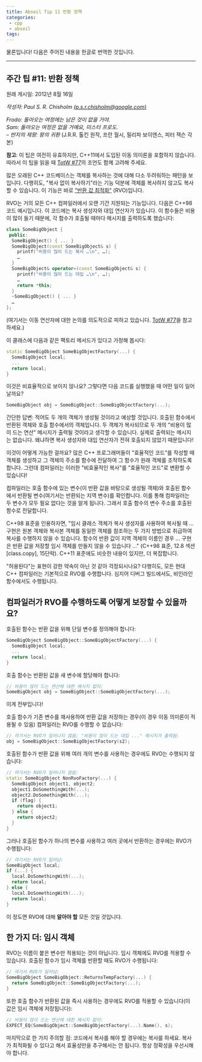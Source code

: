 ```yaml
---
title: Abseil Tip 11 반환 정책
categories:
 - cpp
 - abseil
tags:
---
```

물론입니다! 다음은 주어진 내용을 한글로 번역한 것입니다.

---

## 주간 팁 #11: 반환 정책

원래 게시일: 2012년 8월 16일

*작성자: Paul S. R. Chisholm [(p.s.r.chisholm@google.com)](mailto:p.s.r.chisholm@gmail.com)*

*Frodo: 돌아오는 여정에는 남은 것이 없을 거야.*  
*Sam: 돌아오는 여정은 없을 거예요, 미스터 프로도.*  
– *반지의 제왕: 왕의 귀환* (J.R.R. 톨킨 원작, 프란 월시, 필리파 보이엔스, 피터 잭슨 각본)

**참고**: 이 팁은 여전히 유효하지만, C++11에서 도입된 이동 의미론을 포함하지 않습니다. 따라서 이 팁을 읽을 때 [TotW #77](/tips/77)의 조언도 함께 고려해 주세요.

많은 오래된 C++ 코드베이스는 객체를 복사하는 것에 대해 다소 두려워하는 패턴을 보입니다. 다행히도, "복사 없이 복사하기"라는 기능 덕분에 객체를 복사하지 않고도 복사할 수 있습니다. 이 기능은 바로 ["반환 값 최적화"](http://en.wikipedia.org/wiki/Return_value_optimization) (RVO)입니다.

RVO는 거의 모든 C++ 컴파일러에서 오랜 기간 지원되는 기능입니다. 다음은 C++98 코드 예시입니다. 이 코드에는 복사 생성자와 대입 연산자가 있습니다. 이 함수들은 비용이 많이 들기 때문에, 각 함수가 호출될 때마다 메시지를 출력하도록 했습니다:

```cpp
class SomeBigObject {
 public:
  SomeBigObject() { ... }
  SomeBigObject(const SomeBigObject& s) {
    printf("비용이 많이 드는 복사 …\n", …);
    …
  }
  SomeBigObject& operator=(const SomeBigObject& s) {
    printf("비용이 많이 드는 대입 …\n", …);
    …
    return *this;
  }
  ~SomeBigObject() { ... }
  …
};
```

(여기서는 이동 연산자에 대한 논의를 의도적으로 피하고 있습니다. [TotW #77](/tips/77)을 참고하세요.)

이 클래스에 다음과 같은 팩토리 메서드가 있다고 가정해 봅시다:

```cpp
static SomeBigObject SomeBigObjectFactory(...) {
  SomeBigObject local;
  ...
  return local;
}
```

이것은 비효율적으로 보이지 않나요? 그렇다면 다음 코드를 실행했을 때 어떤 일이 일어날까요?

```cpp
SomeBigObject obj = SomeBigObject::SomeBigObjectFactory(...);
```

간단한 답변: 적어도 두 개의 객체가 생성될 것이라고 예상할 것입니다. 호출된 함수에서 반환된 객체와 호출 함수에서의 객체입니다. 두 객체가 복사되므로 두 개의 "비용이 많이 드는 연산" 메시지가 출력될 것이라고 생각할 수 있습니다. 실제로 출력되는 메시지는 없습니다. 왜냐하면 복사 생성자와 대입 연산자가 전혀 호출되지 않았기 때문입니다!

이것이 어떻게 가능한 걸까요? 많은 C++ 프로그래머들이 "효율적인 코드"를 작성할 때 객체를 생성하고 그 객체의 주소를 함수에 전달하여 그 함수가 원래 객체를 조작하도록 합니다. 그런데 컴파일러는 이러한 "비효율적인 복사"를 "효율적인 코드"로 변환할 수 있습니다!

컴파일러는 호출 함수에 있는 변수(이 반환 값을 바탕으로 생성될 객체)와 호출된 함수에서 반환될 변수(여기서는 반환되는 지역 변수)를 확인합니다. 이를 통해 컴파일러는 두 변수가 모두 필요 없다는 것을 알게 됩니다. 그래서 호출 함수의 변수 주소를 호출된 함수로 전달합니다.

C++98 표준을 인용하자면, "임시 클래스 객체가 복사 생성자를 사용하여 복사될 때 ... 구현은 원본 객체와 복사본 객체를 동일한 객체를 참조하는 두 가지 방법으로 취급하여 복사를 수행하지 않을 수 있습니다. 함수의 반환 값이 지역 객체의 이름인 경우 ... 구현은 반환 값을 저장할 임시 객체를 만들지 않을 수 있습니다 ..." (C++98 표준, 12.8 섹션 \[class.copy\], 15단락). C++11 표준에도 비슷한 내용이 있지만, 더 복잡합니다.

"허용된다"는 표현이 강한 약속이 아닌 것 같아 걱정되시나요? 다행히도, 모든 현대 C++ 컴파일러는 기본적으로 RVO를 수행합니다. 심지어 디버그 빌드에서도, 비인라인 함수에서도 수행됩니다.

## 컴파일러가 RVO를 수행하도록 어떻게 보장할 수 있을까요?

호출된 함수는 반환 값을 위해 단일 변수를 정의해야 합니다:

```cpp
SomeBigObject SomeBigObject::SomeBigObjectFactory(...) {
  SomeBigObject local;
  ...
  return local;
}
```

호출 함수는 반환된 값을 새 변수에 할당해야 합니다:

```cpp
// 비용이 많이 드는 연산에 대한 메시지 없이:
SomeBigObject obj = SomeBigObject::SomeBigObjectFactory(...);
```

이게 전부입니다!

호출 함수가 기존 변수를 재사용하여 반환 값을 저장하는 경우(이 경우 이동 의미론이 적용될 수 있음) 컴파일러는 RVO를 수행할 수 없습니다:

```cpp
// 여기서는 RVO가 일어나지 않음; "비용이 많이 드는 대입 ..." 메시지가 출력됨:
obj = SomeBigObject::SomeBigObjectFactory(s2);
```

호출된 함수가 반환 값을 위해 여러 개의 변수를 사용하는 경우에도 RVO는 수행되지 않습니다:

```cpp
// 여기서는 RVO가 일어나지 않음:
static SomeBigObject NonRvoFactory(...) {
  SomeBigObject object1, object2;
  object1.DoSomethingWith(...);
  object2.DoSomethingWith(...);
  if (flag) {
    return object1;
  } else {
    return object2;
  }
}
```

그러나 호출된 함수가 하나의 변수를 사용하고 여러 곳에서 반환하는 경우에는 RVO가 수행됩니다:

```cpp
// 여기서는 RVO가 일어남:
SomeBigObject local;
if (...) {
  local.DoSomethingWith(...);
  return local;
} else {
  local.DoSomethingWith(...);
  return local;
}
```

이 정도면 RVO에 대해 **알아야 할** 모든 것일 것입니다.

## 한 가지 더: 임시 객체

RVO는 이름이 붙은 변수만 적용되는 것이 아닙니다. 임시 객체에도 RVO를 적용할 수 있습니다. 호출된 함수가 임시 객체를 반환할 때도 RVO가 수행됩니다:

```cpp
// 여기서 RVO가 일어남:
SomeBigObject SomeBigObject::ReturnsTempFactory(...) {
  return SomeBigObject::SomeBigObjectFactory(...);
}
```

또한 호출 함수가 반환된 값을 즉시 사용하는 경우에도 RVO를 적용할 수 있습니다(이 값은 임시 객체에 저장됩니다):

```cpp
// 비용이 많이 드는 연산에 대한 메시지 없이:
EXPECT_EQ(SomeBigObject::SomeBigObjectFactory(...).Name(), s);
```

마지막으로 한 가지 주의할 점: 코드에서 복사를 해야 할 경우에는 복사를 하세요. 복사가 최적화될 수 있다고 해서 효율성만을 추구해서는 안 됩니다. 항상 정확성을 우선시해야 합니다.